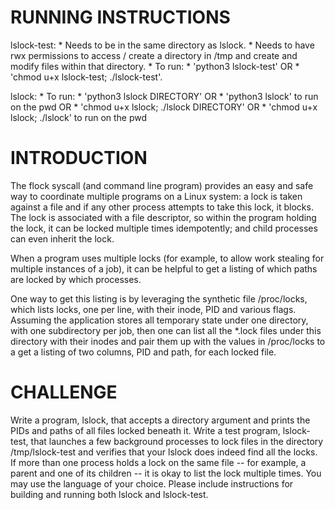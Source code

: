 RUNNING INSTRUCTIONS
===============
lslock-test:
    * Needs to be in the same directory as lslock.
    * Needs to have rwx permissions to access / create a directory in /tmp and create and modify files within that directory.
    * To run:
      * 'python3 lslock-test' OR
      * 'chmod u+x lslock-test; ./lslock-test'.

lslock:
    * To run:
      * 'python3 lslock DIRECTORY' OR
      * 'python3 lslock' to run on the pwd OR
      * 'chmod u+x lslock; ./lslock DIRECTORY' OR
      * 'chmod u+x lslock; ./lslock' to run on the pwd

INTRODUCTION
===============
The flock syscall (and command line program) provides an easy and safe way to coordinate multiple programs on a Linux system: a lock is taken against a file and if any other process attempts to take this lock, it blocks. The lock is associated with a file descriptor, so within the program holding the lock, it can be locked multiple times idempotently; and child processes can even inherit the lock.

When a program uses multiple locks (for example, to allow work stealing for multiple instances of a job), it can be helpful to get a listing of which paths are locked by which processes.

One way to get this listing is by leveraging the synthetic file /proc/locks, which lists locks, one per line, with their inode, PID and various flags. Assuming the application stores all temporary state under one directory, with one subdirectory per job, then one can list all the *.lock files under this directory with their inodes and pair them up with the values in /proc/locks to a get a listing of two columns, PID and path, for each locked file.

CHALLENGE
===============
Write a program, lslock, that accepts a directory argument and prints the PIDs and paths of all files locked beneath it. Write a test program, lslock-test, that launches a few background processes to lock files in the directory /tmp/lslock-test and verifies that your lslock does indeed find all the locks. If more than one process holds a lock on the same file -- for example, a parent and one of its children -- it is okay to list the lock multiple times.
You may use the language of your choice. Please include instructions for building and running both lslock and lslock-test.
